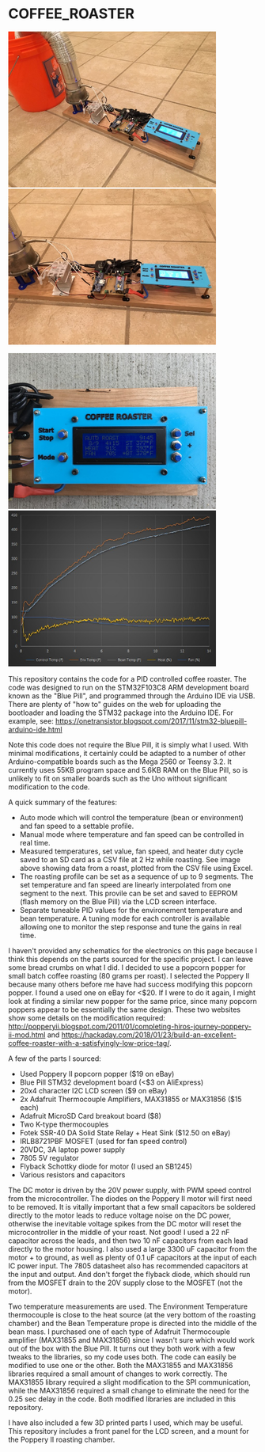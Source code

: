 # COFFEE_ROASTER

<img src="/images/IMG_1713.JPG" alt="Roaster" width="420" height="315"> <img src="/images/IMG_1714.JPG" alt="Clock" width="420" height="315">

<img src="/images/IMG_1732.JPG" alt="Roaster" width="420" height="315"> <img src="/images/RoastingProfile.jpg" alt="Clock" width="420" height="315">

This repository contains the code for a PID controlled coffee roaster.  The code was designed to run on the STM32F103C8 ARM development board known as the "Blue Pill", and programmed through the Arduino IDE via USB.  There are plenty of "how to" guides on the web for uploading the bootloader and loading the STM32 package into the Arduino IDE.  For example, see: https://onetransistor.blogspot.com/2017/11/stm32-bluepill-arduino-ide.html

Note this code does not require the Blue Pill, it is simply what I used.  With minimal modifications, it certainly could be adapted to a number of other Arduino-compatible boards such as the Mega 2560 or Teensy 3.2.  It currently uses 55KB program space and 5.6KB RAM on the Blue Pill, so is unlikely to fit on smaller boards such as the Uno without significant modification to the code.

A quick summary of the features:
* Auto mode which will control the temperature (bean or environment) and fan speed to a settable profile.  
* Manual mode where temperature and fan speed can be controlled in real time.
* Measured temperatures, set value, fan speed, and heater duty cycle saved to an SD card as a CSV file at 2 Hz while roasting.  See image above showing data from a roast, plotted from the CSV file using Excel.   
* The roasting profile can be set as a sequence of up to 9 segments.  The set temperature and fan speed are linearly interpolated from one segment to the next.  This provile can be set and saved to EEPROM (flash memory on the Blue Pill) via the LCD screen interface.  
* Separate tuneable PID values for the environement temperature and bean temperature.  A tuning mode for each controller is available allowing one to monitor the step response and tune the gains in real time.

I haven't provided any schematics for the electronics on this page because I think this depends on the parts sourced for the specific project.  I can leave some bread crumbs on what I did.  I decided to use a popcorn popper for small batch coffee roasting (80 grams per roast).  I selected the Poppery II because many others before me have had success modifying this popcorn popper.  I found a used one on eBay for <$20.  If I were to do it again, I might look at finding a similar new popper for the same price, since many popcorn poppers appear to be essentially the same design.  These two websites show some details on the modification required: http://popperyii.blogspot.com/2011/01/completing-hiros-journey-poppery-ii-mod.html and https://hackaday.com/2018/01/23/build-an-excellent-coffee-roaster-with-a-satisfyingly-low-price-tag/.

A few of the parts I sourced:
* Used Poppery II popcorn popper ($19 on eBay)
* Blue Pill STM32 development board (<$3 on AliExpress)
* 20x4 character I2C LCD screen ($9 on eBay)
* 2x Adafruit Thermocouple Amplifiers, MAX31855 or MAX31856 ($15 each)
* Adafruit MicroSD Card breakout board ($8)
* Two K-type thermocouples
* Fotek SSR-40 DA Solid State Relay + Heat Sink ($12.50 on eBay)
* IRLB8721PBF MOSFET (used for fan speed control)
* 20VDC, 3A laptop power supply
* 7805 5V regulator
* Flyback Schottky diode for motor (I used an SB1245)
* Various resistors and capacitors

The DC motor is driven by the 20V power supply, with PWM speed control from the microcontroller.  The diodes on the Poppery II motor will first need to be removed.  It is vitally important that a few small capacitors be soldered directly to the motor leads to reduce voltage noise on the DC power, otherwise the inevitable voltage spikes from the DC motor will reset the microcontroller in the middle of your roast.  Not good!  I used a 22 nF capacitor across the leads, and then two 10 nF capacitors from each lead directly to the motor housing.  I also used a large 3300 uF capacitor from the motor + to ground, as well as plenty of 0.1 uF capacitors at the input of each IC power input.  The 7805 datasheet also has recommended capacitors at the input and output.  And don't forget the flyback diode, which should run from the MOSFET drain to the 20V supply close to the MOSFET (not the motor).

Two temperature measurements are used.  The Environment Temperature thermocouple is close to the heat source (at the very bottom of the roasting chamber) and the Bean Temperature prope is directed into the middle of the bean mass.  I purchased one of each type of Adafruit Thermocouple amplifier (MAX31855 and MAX31856) since I wasn't sure which would work out of the box with the Blue Pill.  It turns out they both work with a few tweaks to the libraries, so my code uses both.  The code can easily be modified to use one or the other.  Both the MAX31855 and MAX31856 libraries required a small amount of changes to work correctly.  The MAX31855 library required a slight modification to the SPI communication, while the MAX31856 required a small change to eliminate the need for the 0.25 sec delay in the code.  Both modified libraries are included in this repository.

I have also included a few 3D printed parts I used, which may be useful.  This repository includes a front panel for the LCD screen, and a mount for the Poppery II roasting chamber.   



